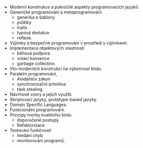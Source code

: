 - Moderní konstrukce a pokročilé aspekty programovacích jazyků 
- Generické programování a metaprogramování
	- generika a šablony
	- politiky 
	- traits
	- typová dedukce
	- reflexe. 
- Výjimky a bezpečné programování v prostředí s výjimkami. 
- Implementace objektových vlastností
	- běhová podpora
	- volací konvence
	- garbage collection. 
- Vliv moderních konstrukcí na výkonnost kódu. 
- Paralelní programování, 
	- Amdahlův zákon
	- synchronizační primitiva
	- task stealing. 
- Návrhové vzory a jejich využití. 
- Skriptovací jazyky, prototype-based jazyky. 
- Domain Specific Languages. 
- Funkcionální programování. 
- Principy tvorby kvalitního kódu 
	- doporučené postupy
	- Refaktorizace
- Testování funkčnosti
	- hledání chyb
	- monitorování programů.